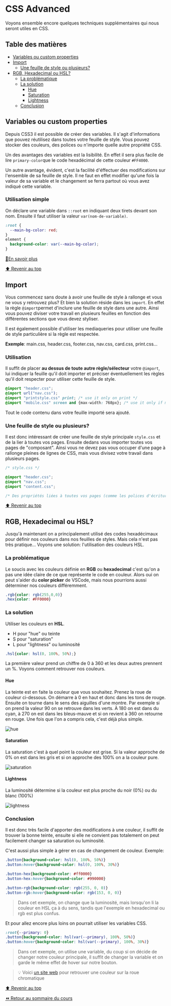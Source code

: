 <!-- omit in toc -->
# CSS Advanced

Voyons ensemble encore quelques techniques supplémentaires qui nous seront utiles en CSS.

<!-- omit in toc -->
## Table des matières

- [Variables ou custom properties](#variables-ou-custom-properties)
- [Import](#import)
  - [Une feuille de style ou plusieurs?](#une-feuille-de-style-ou-plusieurs)
- [RGB, Hexadecimal ou HSL?](#rgb-hexadecimal-ou-hsl)
  - [La problématique](#la-problématique)
  - [La solution](#la-solution)
    - [Hue](#hue)
    - [Saturation](#saturation)
    - [Lightness](#lightness)
  - [Conclusion](#conclusion)

## Variables ou custom properties

Depuis CSS3 il est possible de créer des variables. Il s'agit d'informations que pouvez réutilisez dans toutes votre feuille de style. Vous pouvez stocker des couleurs, des polices ou n'importe quelle autre propriété CSS.

Un des avantages des variables est la lisibilité. En effet il sera plus facile de lire `primary-color`que le code hexadécimal de cette couleur `#FF4000`.

Un autre avantage, évident, c'est la facilité d'éffectuer des modifications sur l'ensemble de sa feuille de style. Il ne faut en effet modifier qu'une fois la valeur de sa variable et le changement se ferra partout où vous avez indiqué cette variable.

<!-- omit in toc -->
### Utilisation simple

On déclare une variable dans `::root` en indiquant deux tirets devant son nom. Ensuite il faut utiliser la valeur `var(nom-de-variable)`.

```css
:root {
  --main-bg-color: red;
}
element {
  background-color: var(--main-bg-color);
}
```

[:book:En savoir plus](https://developer.mozilla.org/fr/docs/Web/CSS/Using_CSS_custom_properties)

[:arrow_up: Revenir au top](#table-des-matières)

## Import

Vous commencez sans doute à avoir une feuille de style à rallonge et vous ne vous y retrouvez plus? Et bien la solution réside dans les `import`. En effet la règle `@import`permet d'inclure une feuille de style dans une autre. Ainsi vous pouvez diviser votre travail en plusieurs feuilles en fonction des différentes sections que vous devez styliser.

Il est également possible d'utiliser les mediaqueries pour utiliser une feuille de style particulière si la règle est respectée.

**Exemple**: main.css, header.css, footer.css, nav.css, card.css, print.css...

<!-- omit in toc -->
### Utilisation

Il suffit de placer **au dessus de toute autre règle/sélecteur** votre `@import`, lui indiquer la feuille qu'il doit importer et préciser éventuellement les règles qu'il doit respecter pour utiliser cette feuille de style.

```css
@import "header.css";
@import url("nav.css");
@import "printstyle.css" print; /* use it only on print */
@import "mobile.css" screen and {max-width: 768px}; /* use it only if media is screen and viewport is max 768px */
```

Tout le code contenu dans votre feuille importé sera ajouté. 

### Une feuille de style ou plusieurs?

Il est donc intéressant de créer une feuille de style principale `style.css` et de la lier à toutes vos pages. Ensuite dedans vous importer toutes vos pages de "composant". Ainsi vous ne devez pas vous occuper d'une page à rallonge pleines de lignes de CSS, mais vous divisez votre travail dans plusieurs pages.

```css
/* style.css */

@import "header.css";
@import "nav.css";
@import "content.css";

/* Des propriétés liées à toutes vos pages (comme les polices d'écriture, les couleurs,...) */

```

[:arrow_up: Revenir au top](#table-des-matières)

## RGB, Hexadecimal ou HSL?

Jusqu'à maintenant on a principalement utilisé des codes hexadécimaux pour définir nos couleurs dans nos feuilles de styles. Mais cela n'est pas très pratique... Voyons une solution: l'utilisation des couleurs HSL.

### La problématique

Le soucis avec les couleurs définie en **RGB** ou **hexadecimal** c'est qu'on a pas une idée claire de ce que représente le code en couleur. Alors oui on peut s'aider du **color picker** de VSCode, mais nous pourrions aussi déterminer nos couleurs différemment.

```css
.rgb{color: rgb(255,0,0)}
.hex{color: #FF0000}
```

### La solution

Utiliser les couleurs en **HSL**.

- H pour "hue" ou teinte
- S pour "saturation"
- L pour "lightness" ou luminosité

```css
.hsl{color: hsl(0, 100%, 50%);}
```

La première valeur prend un chiffre de 0 à 360 et les deux autres prennent un %. Voyons comment retrouver nos couleurs.

#### Hue

La teinte est en faite la couleur que vous souhaitez. Prenez la roue de couleur ci-dessous. On démarre à 0 en haut et donc dans les tons de rouge. Ensuite on tourne dans le sens des aiguilles d'une montre. Par exemple si on prend la valeur 90 on se retrouve dans les verts. À 180 on est dans du cyan, à 270 on est dans les bleus-mauve et si on revient à 360 on retourne en rouge. Une fois que l'on a compris cela, c'est déjà plus simple.

![hue](img/03/hue-wheel.png)

#### Saturation

La saturation c'est à quel point la couleur est grise. Si la valeur approche de 0% on est dans les gris et si on approche des 100% on a la couleur pure.

![saturation](img/03/saturation.png)

#### Lightness

La luminosité détermine si la couleur est plus proche du noir (0%) ou du blanc (100%)

![lightness](img/03/lightness.png)

### Conclusion

Il est donc très facile d'apporter des modifications à une couleur, il suffit de trouver la bonne teinte, ensuite si elle ne convient pas totalement on peut facilement changer sa saturation ou luminosité. 

C'est aussi plus simple à gérer en cas de changement de couleur. Exemple:

```css
.button{background-color: hsl(0, 100%, 50%)}
.button:hover{background-color: hsl(0, 100%, 30%)}

.button-hex{background-color: #ff0000}
.button-hex:hover{background-color: #990000}

.button-rgb{background-color: rgb(255, 0, 0)}
.button-rgb:hover{background-color: rgb(153, 0, 0)}
```

> Dans cet exemple, on change que la luminosité, mais lorsqu'on li la couleur en HSL ça à du sens, tandis que l'exemple en hexadecimal ou rgb est plus confus.

Et pour allez encore plus loins on pourrait utiliser les variables CSS.

```css
:root{--primary: 0}
.button{background-color: hsl(var(--primary), 100%, 50%)}
.button:hover{background-color: hsl(var(--primary), 100%, 30%)}
```

> Dans cet exemple, on utilise une variable, du coup si on décide de changer notre couleur principale, il suffit de changer la variable et on garde le même effet de hover sur notre bouton.

> :bulb: Voici [un site web](https://itpastorn.github.io/webbteknik/future-stuff/svg/color-wheel.html) pour retrouver une couleur sur la roue chromatique

[:arrow_up: Revenir au top](#table-des-matières)

[:rewind: Retour au sommaire du cours](./README.md#table-des-matières)
